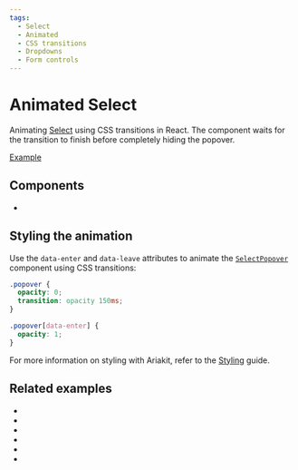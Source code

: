 ```yaml
---
tags:
  - Select
  - Animated
  - CSS transitions
  - Dropdowns
  - Form controls
---
```


# Animated Select

<div data-description>

Animating [Select](/components/select) using CSS transitions in React. The component waits for the transition to finish before completely hiding the popover.

</div>

<div data-tags></div>

<a href="./index.tsx" data-playground>Example</a>

## Components

<div data-cards="components">

- [](/components/select)

</div>

## Styling the animation

Use the `data-enter` and `data-leave` attributes to animate the [`SelectPopover`](/reference/select-popover) component using CSS transitions:

```css
.popover {
  opacity: 0;
  transition: opacity 150ms;
}

.popover[data-enter] {
  opacity: 1;
}
```

For more information on styling with Ariakit, refer to the [Styling](/guide/styling) guide.

## Related examples

<div data-cards="examples">

- [](/examples/select-combobox)
- [](/examples/select-group)
- [](/examples/dialog-animated)
- [](/examples/combobox-animated)
- [](/examples/toolbar-select)
- [](/examples/select-next-router)

</div>
